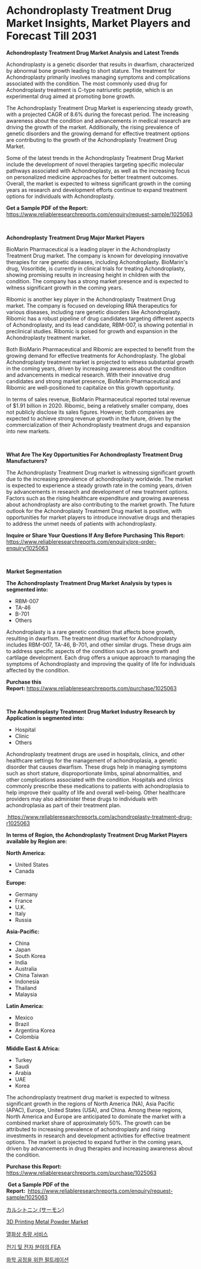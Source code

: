 <p><h1>Achondroplasty Treatment Drug Market Insights, Market Players and Forecast Till 2031</h1></p><p><strong>Achondroplasty Treatment Drug Market Analysis and Latest Trends</strong></p>
<p><p>Achondroplasty is a genetic disorder that results in dwarfism, characterized by abnormal bone growth leading to short stature. The treatment for Achondroplasty primarily involves managing symptoms and complications associated with the condition. The most commonly used drug for Achondroplasty treatment is C-type natriuretic peptide, which is an experimental drug aimed at promoting bone growth.</p><p>The Achondroplasty Treatment Drug Market is experiencing steady growth, with a projected CAGR of 8.6% during the forecast period. The increasing awareness about the condition and advancements in medical research are driving the growth of the market. Additionally, the rising prevalence of genetic disorders and the growing demand for effective treatment options are contributing to the growth of the Achondroplasty Treatment Drug Market.</p><p>Some of the latest trends in the Achondroplasty Treatment Drug Market include the development of novel therapies targeting specific molecular pathways associated with Achondroplasty, as well as the increasing focus on personalized medicine approaches for better treatment outcomes. Overall, the market is expected to witness significant growth in the coming years as research and development efforts continue to expand treatment options for individuals with Achondroplasty.</p></p>
<p><strong>Get a Sample PDF of the Report:&nbsp;</strong> <a href="https://www.reliableresearchreports.com/enquiry/request-sample/1025063">https://www.reliableresearchreports.com/enquiry/request-sample/1025063</a></p>
<p>&nbsp;</p>
<p><strong>Achondroplasty Treatment Drug Major Market Players</strong></p>
<p><p>BioMarin Pharmaceutical is a leading player in the Achondroplasty Treatment Drug market. The company is known for developing innovative therapies for rare genetic diseases, including Achondroplasty. BioMarin's drug, Vosoritide, is currently in clinical trials for treating Achondroplasty, showing promising results in increasing height in children with the condition. The company has a strong market presence and is expected to witness significant growth in the coming years.</p><p>Ribomic is another key player in the Achondroplasty Treatment Drug market. The company is focused on developing RNA therapeutics for various diseases, including rare genetic disorders like Achondroplasty. Ribomic has a robust pipeline of drug candidates targeting different aspects of Achondroplasty, and its lead candidate, RBM-007, is showing potential in preclinical studies. Ribomic is poised for growth and expansion in the Achondroplasty treatment market.</p><p>Both BioMarin Pharmaceutical and Ribomic are expected to benefit from the growing demand for effective treatments for Achondroplasty. The global Achondroplasty treatment market is projected to witness substantial growth in the coming years, driven by increasing awareness about the condition and advancements in medical research. With their innovative drug candidates and strong market presence, BioMarin Pharmaceutical and Ribomic are well-positioned to capitalize on this growth opportunity.</p><p>In terms of sales revenue, BioMarin Pharmaceutical reported total revenue of $1.91 billion in 2020. Ribomic, being a relatively smaller company, does not publicly disclose its sales figures. However, both companies are expected to achieve strong revenue growth in the future, driven by the commercialization of their Achondroplasty treatment drugs and expansion into new markets.</p></p>
<p>&nbsp;</p>
<p><strong>What Are The Key Opportunities For Achondroplasty Treatment Drug Manufacturers?</strong></p>
<p><p>The Achondroplasty Treatment Drug market is witnessing significant growth due to the increasing prevalence of achondroplasty worldwide. The market is expected to experience a steady growth rate in the coming years, driven by advancements in research and development of new treatment options. Factors such as the rising healthcare expenditure and growing awareness about achondroplasty are also contributing to the market growth. The future outlook for the Achondroplasty Treatment Drug market is positive, with opportunities for market players to introduce innovative drugs and therapies to address the unmet needs of patients with achondroplasty.</p></p>
<p><strong>Inquire or Share Your Questions If Any Before Purchasing This Report:</strong> <a href="https://www.reliableresearchreports.com/enquiry/pre-order-enquiry/1025063">https://www.reliableresearchreports.com/enquiry/pre-order-enquiry/1025063</a></p>
<p>&nbsp;</p>
<p><strong>Market Segmentation</strong></p>
<p><strong>The Achondroplasty Treatment Drug Market Analysis by types is segmented into:</strong></p>
<p><ul><li>RBM-007</li><li>TA-46</li><li>B-701</li><li>Others</li></ul></p>
<p><p>Achondroplasty is a rare genetic condition that affects bone growth, resulting in dwarfism. The treatment drug market for Achondroplasty includes RBM-007, TA-46, B-701, and other similar drugs. These drugs aim to address specific aspects of the condition such as bone growth and cartilage development. Each drug offers a unique approach to managing the symptoms of Achondroplasty and improving the quality of life for individuals affected by the condition.</p></p>
<p><strong>Purchase this Report:&nbsp;</strong><a href="https://www.reliableresearchreports.com/purchase/1025063">https://www.reliableresearchreports.com/purchase/1025063</a></p>
<p>&nbsp;</p>
<p><strong>The Achondroplasty Treatment Drug Market Industry Research by Application is segmented into:</strong></p>
<p><ul><li>Hospital</li><li>Clinic</li><li>Others</li></ul></p>
<p><p>Achondroplasty treatment drugs are used in hospitals, clinics, and other healthcare settings for the management of achondroplasia, a genetic disorder that causes dwarfism. These drugs help in managing symptoms such as short stature, disproportionate limbs, spinal abnormalities, and other complications associated with the condition. Hospitals and clinics commonly prescribe these medications to patients with achondroplasia to help improve their quality of life and overall well-being. Other healthcare providers may also administer these drugs to individuals with achondroplasia as part of their treatment plan.</p></p>
<p><a href="https://www.reliableresearchreports.com/achondroplasty-treatment-drug-r1025063">&nbsp;https://www.reliableresearchreports.com/achondroplasty-treatment-drug-r1025063</a></p>
<p><strong>In terms of Region, the Achondroplasty Treatment Drug Market Players available by Region are:</strong></p>
<p>
    <p> <strong> North America: </strong>
        <ul>
            <li>United States</li>
            <li>Canada</li>
        </ul>
        </p> 
    <p> <strong> Europe: </strong>
        <ul>
            <li>Germany</li>
            <li>France</li>
            <li>U.K.</li>
            <li>Italy</li>
            <li>Russia</li>
        </ul>
        </p> 
    <p> <strong> Asia-Pacific: </strong>
        <ul>
            <li>China</li>
            <li>Japan</li>
            <li>South Korea</li>
            <li>India</li>
            <li>Australia</li>
            <li>China Taiwan</li>
            <li>Indonesia</li>
            <li>Thailand</li>
            <li>Malaysia</li>
        </ul>
        </p> 
    <p> <strong> Latin America: </strong>
        <ul>
            <li>Mexico</li>
            <li>Brazil</li>
            <li>Argentina Korea</li>
            <li>Colombia</li>
        </ul>
        </p> 
    <p> <strong> Middle East & Africa: </strong>
        <ul>
            <li>Turkey</li>
            <li>Saudi</li>
            <li>Arabia</li>
            <li>UAE</li>
            <li>Korea</li>
        </ul>
    </p>
    </p>
<p><p>The achondroplasty treatment drug market is expected to witness significant growth in the regions of North America (NA), Asia Pacific (APAC), Europe, United States (USA), and China. Among these regions, North America and Europe are anticipated to dominate the market with a combined market share of approximately 50%. The growth can be attributed to increasing prevalence of achondroplasty and rising investments in research and development activities for effective treatment options. The market is projected to expand further in the coming years, driven by advancements in drug therapies and increasing awareness about the condition.</p></p>
<p><strong>Purchase this Report: </strong><a href="https://www.reliableresearchreports.com/purchase/1025063">https://www.reliableresearchreports.com/purchase/1025063</a></p>
<p>&nbsp;<strong>Get a Sample PDF of the Report:&nbsp;&nbsp;</strong><a href="https://www.reliableresearchreports.com/enquiry/request-sample/1025063">https://www.reliableresearchreports.com/enquiry/request-sample/1025063</a></p>
<p><strong></strong></p>
<p><p><a href="https://github.com/EthanMorar2011/Market-Research-Report-List-1/blob/main/506304089498.md">カルシトニン (サーモン)</a></p><p><a href="https://github.com/AndreanneHane2023/Market-Research-Report-List-1/blob/main/3d-printing-metal-powder-market.md">3D Printing Metal Powder Market</a></p><p><a href="https://github.com/vsn7qpua81q/Market-Research-Report-List-2/blob/main/257112882129.md">열화상 측량 서비스</a></p><p><a href="https://medium.com/@bereniceroberts1978/%EC%A0%84%EA%B8%B0-%EC%A0%84%EC%9E%90-%EC%8B%9C%EC%9E%A5%EC%97%90%EC%84%9C%EC%9D%98-fea-2031%EB%85%84%EA%B9%8C%EC%A7%80%EC%9D%98-%ED%8A%B8%EB%A0%8C%EB%93%9C-%EC%98%88%EC%B8%A1-%EB%B0%8F-%EA%B2%BD%EC%9F%81-%EB%B6%84%EC%84%9D-4dda1c572ee8">전기 및 전자 분야의 FEA</a></p><p><a href="https://medium.com/@lizaheller2023/%ED%99%94%ED%95%99-%EC%B2%98%EB%A6%AC-%EC%8B%9C%EC%9E%A5%EC%97%90%EC%84%9C%EC%9D%98-%ED%95%84%ED%84%B0%EB%A7%81-%EC%A0%90%EC%9C%A0%EC%9C%A8-%EB%B3%80%ED%99%94-%EB%B0%8F-%EC%8B%9C%EC%9E%A5-%EC%84%B1%EC%9E%A5-%EB%8F%99%ED%96%A5-2024%EB%85%84-2031%EB%85%84-7145dbe9445f">화학 공정을 위한 필트레이션</a></p></p>